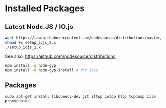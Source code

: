 # Installed Packages

## Latest Node.JS / IO.js

```bash
wget https://raw.githubusercontent.com/nodesource/distributions/master/deb/setup_iojs_2.x
chmod +x setup_iojs_2.x
./setup_iojs_2.x
```

See also: https://github.com/nodesource/distributions

```bash
npm install -g node-gyp
npm install -g node-gyp-install # for iojs
```

## Packages

```
sudo apt-get install libopencv-dev git iftop iotop htop tcpdump zile proxychains
```
